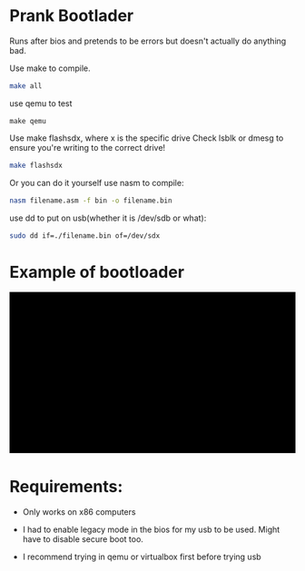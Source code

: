 # Prank Bootlader
Runs after bios and pretends to be errors but doesn't actually do anything bad.

Use make to compile.
```bash
make all
```
use qemu to test
```
make qemu
```
Use make flashsdx, where x is the specific drive
Check lsblk or dmesg to ensure you're writing to the correct drive!
```bash
make flashsdx
```

Or you can do it yourself
use nasm to compile:
```bash
nasm filename.asm -f bin -o filename.bin
```
use dd to put on usb(whether it is /dev/sdb or what):
```bash
sudo dd if=./filename.bin of=/dev/sdx
```

# Example of bootloader
![send nudes](./boot.gif)

# Requirements:
* Only works on x86 computers

* I had to enable legacy mode in the bios for my usb to be used. Might have to disable secure boot too.

* I recommend trying in qemu or virtualbox first before trying usb




